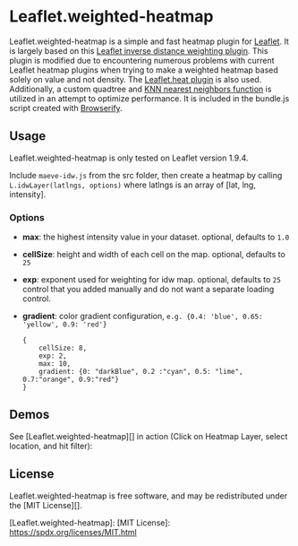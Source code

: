 Leaflet.weighted-heatmap
===============

Leaflet.weighted-heatmap is a simple and fast heatmap plugin for [Leaflet][]. It is largely based on this [Leaflet inverse distance weighting plugin][]. This plugin is modified due to encountering numerous problems with current Leaflet heatmap plugins when trying to make a weighted heatmap based solely on value and not density.  The [Leaflet.heat plugin][] is also used. Additionally, a custom quadtree and [KNN nearest neighbors function][] is utilized in an attempt to optimize performance.  It is included in the bundle.js script created with [Browserify][].


## Usage

Leaflet.weighted-heatmap is only tested on Leaflet version 1.9.4.

Include `maeve-idw.js` from the src folder, then create a heatmap by calling
`L.idwLayer(latlngs, options)` where latlngs is an array of [lat, lng, intensity]. 


### Options

 - **max**: the highest intensity value in your dataset. optional, defaults to `1.0`
 - **cellSize**: height and width of each cell on the map. optional, defaults to `25`
 - **exp**: exponent used for weighting for idw map. optional, defaults to `25`
   control that you added manually and do not want a separate loading control.
 - **gradient**: color gradient configuration, `e.g. {0.4: 'blue', 0.65: 'yellow', 0.9: 'red'}`

    ```
    {
        cellSize: 8,
		exp: 2,
		max: 10,
		gradient: {0: "darkBlue", 0.2 :"cyan", 0.5: "lime", 0.7:"orange", 0.9:"red"}
    }
    ```



## Demos

See [Leaflet.weighted-heatmap][] in action (Click on Heatmap Layer, select location, and hit filter):


## License

Leaflet.weighted-heatmap is free software, and may be redistributed under the [MIT License][].


 [Leaflet]: https://github.com/Leaflet/Leaflet
 [Leaflet inverse distance weighting plugin]: https://github.com/spatialsparks/Leaflet.idw
 [Leaflet.heat plugin]: https://github.com/Leaflet/Leaflet.heat
 [KNN nearest neighbors function]: https://github.com/darkskyapp/sphere-knn
 [Browserify]: https://github.com/browserify/browserify
 [Leaflet.weighted-heatmap]: 
 [MIT License]: https://spdx.org/licenses/MIT.html
